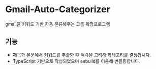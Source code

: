 # Gmail-Auto-Categorizer

gmail을 키워드 기반 자동 분류해주는 크롬 확장프로그램

## 기능

- 제목과 본문에서 키워드를 추출한 후 맥락을 고려해 카테고리를 결정합니다.
- TypeScript 기반으로 작성되었으며 esbuild를 이용해 번들링합니다.
